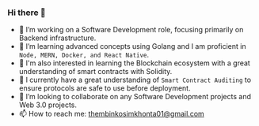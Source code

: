 ### Hi there 👋


- 🔭 I’m working on a Software Development role, focusing primarily on Backend infrastructure. 
- 🌱 I’m learning advanced concepts using Golang and I am proficient in `Node, MERN, Docker, and React Native`.
- 🌱 I'm also interested in learning the Blockchain ecosystem with a great understanding of smart contracts with Solidity.
- 🌱 I currently have a great understanding of `Smart Contract Auditing` to ensure protocols are safe to use before deployment.
- 👯 I’m looking to collaborate on any Software Development projects and Web 3.0 projects.
- 📫 How to reach me: thembinkosimkhonta01@gmail.com
